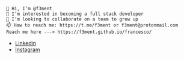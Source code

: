 ```
👋 Hi, I’m @f3ment
👀 I’m interested in becoming a full stack developer
💞️ I’m looking to collaborate on a team to grow up
📫 How to reach me: https://t.me/f3ment or f3ment@protonmail.com
Reach me here ---> https://f3ment.github.io/francesco/
```
<ul>
  <li><a href="https://www.linkedin.com/in/francesco-trementozzi">Linkedin</a></li>
  <li><a href="https://instagram.com/f3ment">Instagram</a></li>
</ul>
<!---
f3ment/f3ment is a ✨ special ✨ repository because its `README.md` (this file) appears on your GitHub profile.
You can click the Preview link to take a look at your changes.
--->

